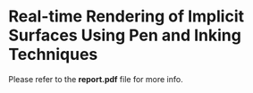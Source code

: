 # Real-time Rendering of Implicit Surfaces Using Pen and Inking Techniques

Please refer to the **report.pdf** file for more info.
